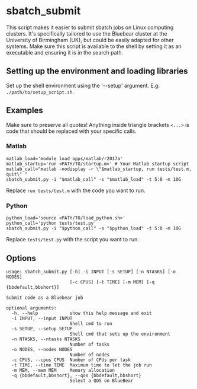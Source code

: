 # sbatch_submit
This script makes it easier to submit sbatch jobs on Linux computing clusters. It's specifically tailored to use the Bluebear cluster at the University of Birmingham (UK), but could be easily adapted for other systems.
Make sure this script is available to the shell by setting it as an executable and ensuring it is in the search path.

## Setting up the environment and loading libraries
Set up the shell environment using the '--setup' argument.
E.g. `./path/to/setup_script.sh`.

## Examples
Make sure to preserve all quotes!
Anything inside triangle brackets `<...>` is code that should be replaced with your specific calls.

### Matlab
```
matlab_load='module load apps/matlab/r2017a'
matlab_startup='run <PATH/TO/startup.m>' # Your Matlab startup script
matlab_call="matlab -nodisplay -r \"$matlab_startup, run tests/test.m, quit\" "
sbatch_submit.py -i "$matlab_call" -s "$matlab_load" -t 5:0 -m 10G
```

Replace `run tests/test.m` with the code you want to run.

### Python
```
python_load='source <PATH/TO/load_python.sh>'
python_call='python tests/test.py'
sbatch_submit.py -i "$python_call" -s "$python_load" -t 5:0 -m 10G
```

Replace `tests/test.py` with the script you want to run.


## Options
```
usage: sbatch_submit.py [-h] -i INPUT [-s SETUP] [-n NTASKS] [-o NODES]
                        [-c CPUS] [-t TIME] [-m MEM] [-q {bbdefault,bbshort}]

Submit code as a Bluebear job

optional arguments:
  -h, --help            show this help message and exit
  -i INPUT, --input INPUT
                        Shell cmd to run
  -s SETUP, --setup SETUP
                        Shell cmd that sets up the environment
  -n NTASKS, --ntasks NTASKS
                        Number of tasks
  -o NODES, --nodes NODES
                        Number of nodes
  -c CPUS, --cpus CPUS  Number of CPUs per task
  -t TIME, --time TIME  Maximum time to let the job run
  -m MEM, --mem MEM     Memory allocation
  -q {bbdefault,bbshort}, --qos {bbdefault,bbshort}
                        Select a QOS on BlueBear
```
